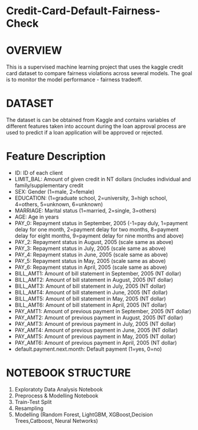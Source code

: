 # Credit-Card-Default-Fairness-Check
# OVERVIEW
This is a supervised machine learning project that uses the kaggle credit card dataset to compare fairness violations across several models. The goal is to monitor the model performance - fairness tradeoff.
# DATASET
The dataset is can be obtained from Kaggle and contains variables of different features taken into account during the loan approval process are used to predict if a loan application will be approved or rejected.
# Feature Description
  - ID: ID of each client
  - LIMIT_BAL: Amount of given credit in NT dollars (includes individual and family/supplementary credit
  - SEX: Gender (1=male, 2=female)
  - EDUCATION: (1=graduate school, 2=university, 3=high school, 4=others, 5=unknown, 6=unknown)
  - MARRIAGE: Marital status (1=married, 2=single, 3=others)
  - AGE: Age in years
  - PAY_0: Repayment status in September, 2005 (-1=pay duly, 1=payment delay for one month, 2=payment   delay for two months, 8=payment delay for eight months, 9=payment delay for nine months and above)
  - PAY_2: Repayment status in August, 2005 (scale same as above)
  - PAY_3: Repayment status in July, 2005 (scale same as above)
  - PAY_4: Repayment status in June, 2005 (scale same as above)
  - PAY_5: Repayment status in May, 2005 (scale same as above)
  - PAY_6: Repayment status in April, 2005 (scale same as above)
  - BILL_AMT1: Amount of bill statement in September, 2005 (NT dollar)
  - BILL_AMT2: Amount of bill statement in August, 2005 (NT dollar)
  - BILL_AMT3: Amount of bill statement in July, 2005 (NT dollar)
  - BILL_AMT4: Amount of bill statement in June, 2005 (NT dollar)
  - BILL_AMT5: Amount of bill statement in May, 2005 (NT dollar)
  - BILL_AMT6: Amount of bill statement in April, 2005 (NT dollar)
  - PAY_AMT1: Amount of previous payment in September, 2005 (NT dollar)
  - PAY_AMT2: Amount of previous payment in August, 2005 (NT dollar)
  - PAY_AMT3: Amount of previous payment in July, 2005 (NT dollar)
  - PAY_AMT4: Amount of previous payment in June, 2005 (NT dollar)
  - PAY_AMT5: Amount of previous payment in May, 2005 (NT dollar)
  - PAY_AMT6: Amount of previous payment in April, 2005 (NT dollar)
  - default.payment.next.month: Default payment (1=yes, 0=no)
# NOTEBOOK STRUCTURE
1. Exploratoty Data Analysis Notebook
2. Preprocess & Modelling Notebook
3. Train-Test Split
4. Resampling
5. Modelling (Random Forest, LightGBM, XGBoost,Decision Trees,Catboost, Neural Networks)
     
